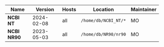 | Name | Version | Hosts | Location | Maintainer |
|---|---|---|---|---|
| **NCBI NT** <br />  | 2024-02-08 | all  | <code>/home/db/NCBI_NT/*</code>  | MO  |
| **NCBI NR90** <br /> | 2023-05-03 | all  | <code>/home/db/NR90/nr90</code>  | MO  |
